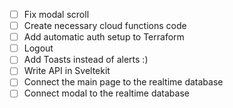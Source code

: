 - [ ] Fix modal scroll
- [ ] Create necessary cloud functions code
- [ ] Add automatic auth setup to Terraform
- [ ] Logout
- [ ] Add Toasts instead of alerts :)
- [ ] Write API in Sveltekit
- [ ] Connect the main page to the realtime database
- [ ] Connect modal to the realtime database
